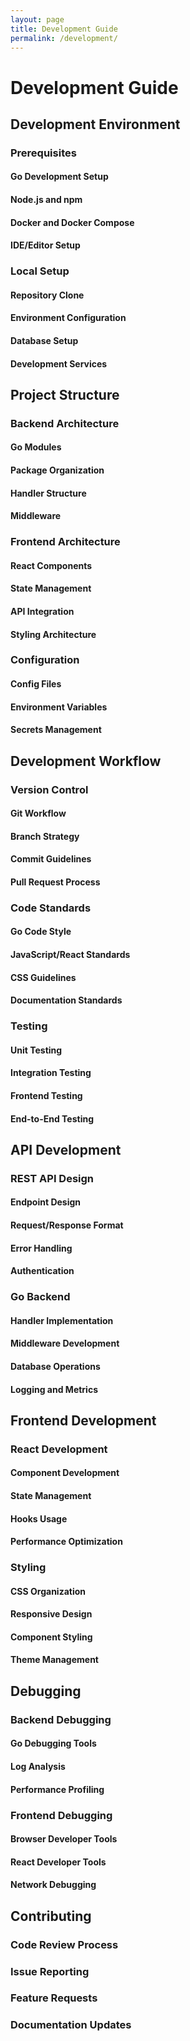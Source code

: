 ```yaml
---
layout: page
title: Development Guide
permalink: /development/
---
```


# Development Guide

## Development Environment

### Prerequisites

#### Go Development Setup

#### Node.js and npm

#### Docker and Docker Compose

#### IDE/Editor Setup

### Local Setup

#### Repository Clone

#### Environment Configuration

#### Database Setup

#### Development Services

## Project Structure

### Backend Architecture

#### Go Modules

#### Package Organization

#### Handler Structure

#### Middleware

### Frontend Architecture

#### React Components

#### State Management

#### API Integration

#### Styling Architecture

### Configuration

#### Config Files

#### Environment Variables

#### Secrets Management

## Development Workflow

### Version Control

#### Git Workflow

#### Branch Strategy

#### Commit Guidelines

#### Pull Request Process

### Code Standards

#### Go Code Style

#### JavaScript/React Standards

#### CSS Guidelines

#### Documentation Standards

### Testing

#### Unit Testing

#### Integration Testing

#### Frontend Testing

#### End-to-End Testing

## API Development

### REST API Design

#### Endpoint Design

#### Request/Response Format

#### Error Handling

#### Authentication

### Go Backend

#### Handler Implementation

#### Middleware Development

#### Database Operations

#### Logging and Metrics

## Frontend Development

### React Development

#### Component Development

#### State Management

#### Hooks Usage

#### Performance Optimization

### Styling

#### CSS Organization

#### Responsive Design

#### Component Styling

#### Theme Management

## Debugging

### Backend Debugging

#### Go Debugging Tools

#### Log Analysis

#### Performance Profiling

### Frontend Debugging

#### Browser Developer Tools

#### React Developer Tools

#### Network Debugging

## Contributing

### Code Review Process

### Issue Reporting

### Feature Requests

### Documentation Updates

